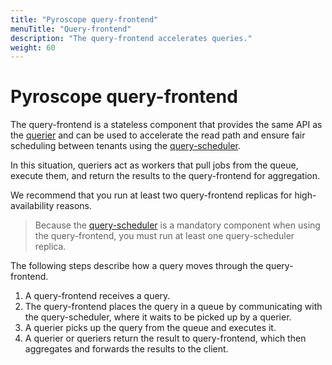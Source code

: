 ```yaml
---
title: "Pyroscope query-frontend"
menuTitle: "Query-frontend"
description: "The query-frontend accelerates queries."
weight: 60
---
```


# Pyroscope query-frontend

The query-frontend is a stateless component that provides the same API as the [querier](../querier/) and can be used to accelerate the read path and ensure fair scheduling between tenants using the [query-scheduler](../query-scheduler/).

In this situation, queriers act as workers that pull jobs from the queue, execute them, and return the results to the query-frontend for aggregation.

We recommend that you run at least two query-frontend replicas for high-availability reasons.

> Because the [query-scheduler](../query-scheduler/) is a mandatory component when using the query-frontend, you must run at least one query-scheduler replica.

The following steps describe how a query moves through the query-frontend.

1. A query-frontend receives a query.
1. The query-frontend places the query in a queue by communicating with the query-scheduler, where it waits to be picked up by a querier.
1. A querier picks up the query from the queue and executes it.
1. A querier or queriers return the result to query-frontend, which then aggregates and forwards the results to the client.
